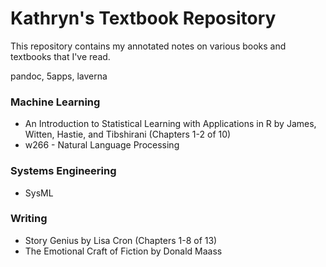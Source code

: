 # Kathryn's Textbook Repository

This repository contains my annotated notes on various books and textbooks that I've read.

pandoc, 5apps, laverna

### Machine Learning
* An Introduction to Statistical Learning with Applications in R by James, Witten, Hastie, and Tibshirani (Chapters 1-2 of 10)
* w266 - Natural Language Processing

### Systems Engineering
* SysML

### Writing
* Story Genius by Lisa Cron (Chapters 1-8 of 13)
* The Emotional Craft of Fiction by Donald Maass
